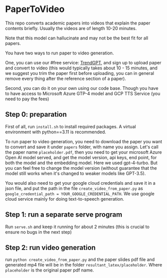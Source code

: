 # PaperToVideo

This repo converts academic papers into videos that explain the paper contents briefly. Usually the videos are of length 10-20 minutes.

Note that this model can hallucinate and may not be the best fit for all papers. 


You have two ways to run paper to video generation. 

One, you can use our #free service: [TrendGPT](https://www.trendgpt.site/), and sign up to upload paper and convert to video (this would typically takes about 10 - 15 minutes, and we suggest you trim the paper first before uploading, you can in general remove every thing after the reference section of a paper). 

Second, you can do it on your own using our code base. Though you have to have access to Microsoft Azure GTP-4 model and GCP TTS Service (you need to pay the fees)

## Step 0: preparation

First of all, run `install.sh` to install required packages. A virtual environment with python==3.11 is recommended. 

To run paper to video generation, you need to download the paper you want to convert and save it under `papers` folder, with name you assign. Let's call the paper name `placeholder.pdf`,
then you need to get your microsoft Azure Open AI model served, and get the model version, api keys, end point, for both the model and the embedding model. Here we used gpt-4-turbo. But you can feel free to change the model version (without guarantee that the model still works when it's changed to weaker models like GPT-3.5).

You would also need to get your google cloud credentials and save it in a json file, and put the path in the file `create_video_from_paper.py` as `google_credential_path = YOUR_GOOGLE_CREDENTIAL_PATH`. We use google cloud service mainly for doing text-to-speech generation.

## Step 1: run a separate serve program

Run `serve.sh` and keep it running for about 2 minutes (this is crucial to ensure no bugs in the next step)

## Step 2: run video generation

run `python create_video_from_paper.py` and the paper slides pdf file and generated mp4 file will be in the folder `resultant_latex/placeholder`. Where `placeholder` is the original paper pdf name. 



